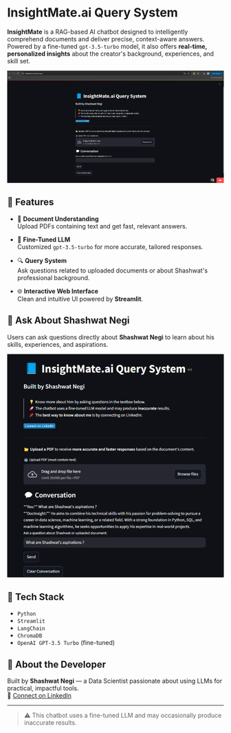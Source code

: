 # InsightMate.ai Query System

**InsightMate** is a RAG-based AI chatbot designed to intelligently comprehend documents and deliver precise, context-aware answers. Powered by a fine-tuned `gpt-3.5-turbo` model, it also offers **real-time, personalized insights** about the creator's background, experiences, and skill set.

![InsightMate Interface](insightmate_interface.png)

## 🚀 Features

- 📄 **Document Understanding**  
  Upload PDFs containing text and get fast, relevant answers.

- 🧠 **Fine-Tuned LLM**  
  Customized `gpt-3.5-turbo` for more accurate, tailored responses.

- 🔍 **Query System**  
  Ask questions related to uploaded documents or about Shashwat's professional background.

- 🌐 **Interactive Web Interface**  
  Clean and intuitive UI powered by **Streamlit**.

## 🧠 Ask About Shashwat Negi

Users can ask questions directly about **Shashwat Negi** to learn about his skills, experiences, and aspirations.

![Query About Shashwat](insightmate_query_about_me.png)

## 🧰 Tech Stack

- `Python`  
- `Streamlit`  
- `LangChain`  
- `ChromaDB`  
- `OpenAI GPT-3.5 Turbo` (fine-tuned)

## 👤 About the Developer

Built by **Shashwat Negi** — a Data Scientist passionate about using LLMs for practical, impactful tools.  
📌 [Connect on LinkedIn](https://www.linkedin.com/in/shashwatnegi)

---

> ⚠️ This chatbot uses a fine-tuned LLM and may occasionally produce inaccurate results.
